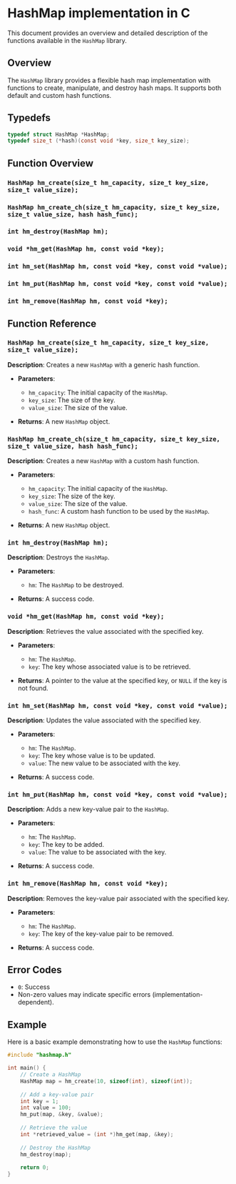 # HashMap implementation in C

This document provides an overview and detailed description of the functions available in the `HashMap` library.

## Overview

The `HashMap` library provides a flexible hash map implementation with functions to create, manipulate, and destroy hash maps. It supports both default and custom hash functions.

## Typedefs
```c
typedef struct HashMap *HashMap;
typedef size_t (*hash)(const void *key, size_t key_size);
```


## Function Overview

### `HashMap hm_create(size_t hm_capacity, size_t key_size, size_t value_size);`
### `HashMap hm_create_ch(size_t hm_capacity, size_t key_size, size_t value_size, hash hash_func);`
### `int hm_destroy(HashMap hm);`
### `void *hm_get(HashMap hm, const void *key);`
### `int hm_set(HashMap hm, const void *key, const void *value);`
### `int hm_put(HashMap hm, const void *key, const void *value);`
### `int hm_remove(HashMap hm, const void *key);`

## Function Reference

### `HashMap hm_create(size_t hm_capacity, size_t key_size, size_t value_size);`

**Description**: Creates a new `HashMap` with a generic hash function.

- **Parameters**:
  - `hm_capacity`: The initial capacity of the `HashMap`.
  - `key_size`: The size of the key.
  - `value_size`: The size of the value.
  
- **Returns**: A new `HashMap` object.

### `HashMap hm_create_ch(size_t hm_capacity, size_t key_size, size_t value_size, hash hash_func);`

**Description**: Creates a new `HashMap` with a custom hash function.

- **Parameters**:
  - `hm_capacity`: The initial capacity of the `HashMap`.
  - `key_size`: The size of the key.
  - `value_size`: The size of the value.
  - `hash_func`: A custom hash function to be used by the `HashMap`.
  
- **Returns**: A new `HashMap` object.

### `int hm_destroy(HashMap hm);`

**Description**: Destroys the `HashMap`.

- **Parameters**:
  - `hm`: The `HashMap` to be destroyed.
  
- **Returns**: A success code.

### `void *hm_get(HashMap hm, const void *key);`

**Description**: Retrieves the value associated with the specified key.

- **Parameters**:
  - `hm`: The `HashMap`.
  - `key`: The key whose associated value is to be retrieved.
  
- **Returns**: A pointer to the value at the specified key, or `NULL` if the key is not found.

### `int hm_set(HashMap hm, const void *key, const void *value);`

**Description**: Updates the value associated with the specified key.

- **Parameters**:
  - `hm`: The `HashMap`.
  - `key`: The key whose value is to be updated.
  - `value`: The new value to be associated with the key.
  
- **Returns**: A success code.

### `int hm_put(HashMap hm, const void *key, const void *value);`

**Description**: Adds a new key-value pair to the `HashMap`.

- **Parameters**:
  - `hm`: The `HashMap`.
  - `key`: The key to be added.
  - `value`: The value to be associated with the key.
  
- **Returns**: A success code.

### `int hm_remove(HashMap hm, const void *key);`

**Description**: Removes the key-value pair associated with the specified key.

- **Parameters**:
  - `hm`: The `HashMap`.
  - `key`: The key of the key-value pair to be removed.
  
- **Returns**: A success code.

## Error Codes

- `0`: Success
- Non-zero values may indicate specific errors (implementation-dependent).

## Example

Here is a basic example demonstrating how to use the `HashMap` functions:

```c
#include "hashmap.h"

int main() {
    // Create a HashMap
    HashMap map = hm_create(10, sizeof(int), sizeof(int));
    
    // Add a key-value pair
    int key = 1;
    int value = 100;
    hm_put(map, &key, &value);
    
    // Retrieve the value
    int *retrieved_value = (int *)hm_get(map, &key);
    
    // Destroy the HashMap
    hm_destroy(map);
    
    return 0;
}
